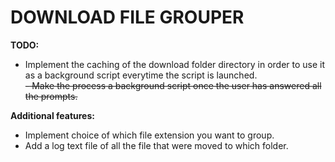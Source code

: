 # DOWNLOAD FILE GROUPER

**TODO:**  
- Implement the caching of the download folder directory in order to use it as a background script everytime the script is launched.  
~~- Make the process a background script once the user has answered all the prompts.~~

**Additional features:**  
- Implement choice of which file extension you want to group.  
- Add a log text file of all the file that were moved to which folder.  